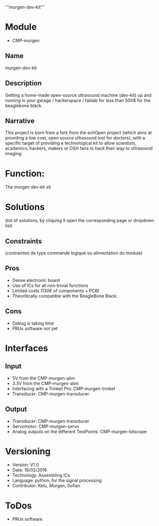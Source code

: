 '''murgen-dev-kit'''

# Module

* CMP-murgen

## Name

murgen-dev-kit

## Description

Getting a home-made open-source ultrasound machine (dev-kit) up and running in your garage / hackerspace / fablab for less than 500$ for the beaglebone black. 

## Narrative

This project is born from a fork from the echOpen project (which aims at providing a low cost, open source ultrasound tool for doctors), with a specific target of providing a technological kit to allow scientists, academics, hackers, makers or OSH fans to hack their way to ultrasound imaging.

# Function: 

The murgen dev-kit sti

# Solutions

(list of solutions, by cliquing it open the corresponding page or dropdown list)

## Constraints 
(contraintes de type commande logique ou alimentation du module)

## Pros

* Dense electronic board
* Use of ICs for all non-trivial functions
* Limited costs (130€ of components + PCB)
* Theoritically compatible with the BeagleBone Black.

## Cons

* Debug is taking time
* PRUs software not yet 

# Interfaces

## Input

* 5V from the CMP-murgen-alim
* 3.3V from the CMP-murgen-alim
* Interfacing with a Trinket Pro: CMP-murgen-trinket
* Transducer: CMP-murgen-transducer

## Output

* Transducer: CMP-murgen-transducer
* Servomotor: CMP-murgen-servo
* Analog outputs on the different TestPoints: CMP-murgen-bitscope

# Versioning

* Version: V1.0
* Date: 19/02/2016
* Technology: Assembling ICs
* Language: python, for the signal processing
* Contributor: Kelu, Murgen, Sofian

# ToDos

* PRUs software
